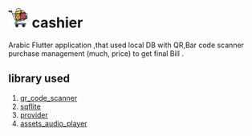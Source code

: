 # <img src="assets/images/shoppingCart.png" width="40" title="shoppingCart"> cashier

 Arabic Flutter application ,that used local DB with QR,Bar code scanner purchase management (much, price) to get final Bill .

## library used



1. [qr_code_scanner](https://pub.dev/packages/qr_code_scanner)
2. [sqflite](https://pub.dev/packages/sqflite)
3. [provider](https://pub.dev/packages/provider)
4. [assets_audio_player](https://pub.dev/packages/assets_audio_player)




